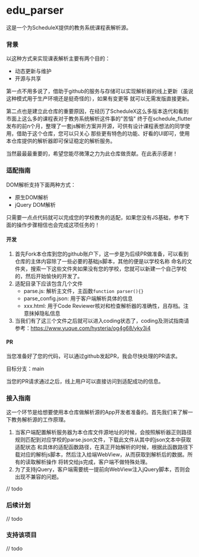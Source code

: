 # edu_parser
这是一个为ScheduleX提供的教务系统课程表解析源。

### 背景
以这种方式来实现课表解析主要有两个目的：
- 动态更新与维护
- 开源与共享

第一点不用多说了，借助于github的服务与存储可以实现解析器的线上更新（虽说这种模式用于生产环境还是挺奇怪的），如果有变更等
就可以无需发版直接更新。

第二点也是建立此仓库的重要原因，在经历了ScheduleX这么多版本迭代和看到市面上这么多的课程表对于教务系统解析这件事的"苦恼"
终于在schedule_flutter发布的前n个月，整理了一套js解析方案并开源，可供有设计课程表想法的同学使用，借助于这个仓库，您可以只关心
那些更有特色的功能、好看的UI即可，使用本仓库提供的解析器即可保证稳定的解析服务。

当然最最最重要的，希望您能尽微薄之力为此仓库做贡献。在此表示感谢！

### 适配指南
DOM解析支持下面两种方式：
- 原生DOM解析
- jQuery DOM解析

只需要一点点代码就可以完成您的学校教务的适配，如果您没有JS基础，参考下面的操作步骤相信也会完成这项任务的！

#### 开发
1. 首先Fork本仓库到您的github账户下，这一步是为后续PR做准备，可以看到仓库的主体内容除了一些必要的基础js脚本，其他的便是以学校名称
命名的文件夹，搜索一下这些文件夹如果没有您的学校，您就可以新建一个自己学校的，然后开始愉快的开发了。
2. 适配目录下应该包含几个文件
   - parse.js: 解析主文件，主函数`function parser(){}`
   - parse_config.json: 用于客户端解析具体的信息
   - xxx.html: 用于Code Reviewer核对和检查解析器的准确性，且存档。注意抹掉隐私信息
3. 当我们有了这三个文件之后就可以进入coding状态了，coding及测试指南请参考：https://www.yuque.com/hysteria/og4g68/yky3i4


#### PR
当您准备好了您的代码，可以通过github发起PR，我会尽快处理的PR请求。

目标分支：main

当您的PR请求通过之后，线上用户可以直接访问到适配成功的信息。


### 接入指南
这一个环节是给想要使用本仓库做解析源的App开发者准备的。首先我们来了解一下教务解析源的工作原理。

1. 当客户端配置解析服务器为本仓库文件源地址的时候，会按照解析器正则路径规则匹配到对应学校的parse.json文件，下载此文件从其中的json文本中获取适配状态
和具体的适配函数路径，在真正开始解析的时候，根据此函数路径下载对应的解析js脚本，然后注入给端WebView，从而获取到解析后的数据。所有的读取解析操作
将转交给js完成，客户端不做特殊处理。
2. 为了支持jQuery，客户端需要统一提前向WebView注入jQuery脚本，否则会出现不兼容的问题。

// todo


### 后续计划

// todo

### 支持该项目

// todo





